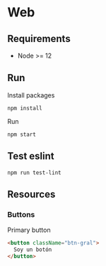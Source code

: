 # Web

## Requirements
- Node >= 12

## Run
Install packages
```
npm install
```
Run
```
npm start
```

## Test eslint
```
npm run test-lint
```

## Resources

### Buttons
Primary button
```html
<button className="btn-gral">
  Soy un botón
</button>
```

